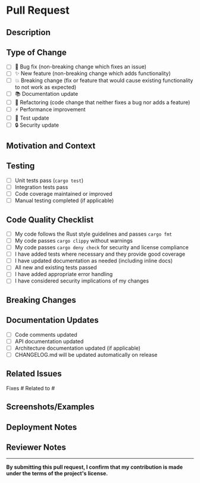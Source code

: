 # Pull Request

## Description

<!-- Please include a summary of the change and which issue is fixed. -->

## Type of Change

<!-- Mark the relevant option(s) with an "x" -->

- [ ] 🐛 Bug fix (non-breaking change which fixes an issue)
- [ ] ✨ New feature (non-breaking change which adds functionality)
- [ ] 💥 Breaking change (fix or feature that would cause existing functionality to not work as expected)
- [ ] 📚 Documentation update
- [ ] 🔧 Refactoring (code change that neither fixes a bug nor adds a feature)
- [ ] ⚡ Performance improvement
- [ ] 🧪 Test update
- [ ] 🔒 Security update

## Motivation and Context

<!-- Why is this change required? What problem does it solve? -->

## Testing

<!-- Describe the tests that you ran to verify your changes -->

- [ ] Unit tests pass (`cargo test`)
- [ ] Integration tests pass
- [ ] Code coverage maintained or improved
- [ ] Manual testing completed (if applicable)

## Code Quality Checklist

- [ ] My code follows the Rust style guidelines and passes `cargo fmt`
- [ ] My code passes `cargo clippy` without warnings
- [ ] My code passes `cargo deny check` for security and license compliance
- [ ] I have added tests where necessary and they provide good coverage
- [ ] I have updated documentation as needed (including inline docs)
- [ ] All new and existing tests passed
- [ ] I have added appropriate error handling
- [ ] I have considered security implications of my changes

## Breaking Changes

<!-- If this is a breaking change, describe what breaks and how to migrate -->

## Documentation Updates

<!-- List any documentation that was updated or needs to be updated -->

- [ ] Code comments updated
- [ ] API documentation updated
- [ ] Architecture documentation updated (if applicable)
- [ ] CHANGELOG.md will be updated automatically on release

## Related Issues

<!-- List any related issues, PRs, or external dependencies -->

Fixes #<!-- issue number -->
Related to #<!-- issue number -->

## Screenshots/Examples

<!-- If applicable, add screenshots or code examples to help explain your changes -->

## Deployment Notes

<!-- Any special deployment considerations, environment variables, etc. -->

## Reviewer Notes

<!-- Any specific areas you'd like reviewers to focus on -->

---

**By submitting this pull request, I confirm that my contribution is made under the terms of the project's license.**
